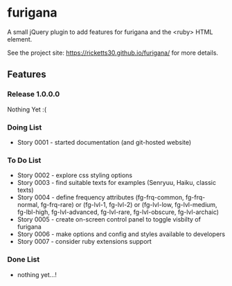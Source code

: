 # furigana

A small jQuery plugin to add features for furigana and the &lt;ruby&gt; HTML element.

See the project site: https://ricketts30.github.io/furigana/ for more details. 

## Features

### Release 1.0.0.0

Nothing Yet :(

### Doing List

* Story 0001 - started documentation (and git-hosted website)

### To Do List

* Story 0002 - explore css styling options
* Story 0003 - find suitable texts for examples (Senryuu, Haiku, classic texts)
* Story 0004 - define frequency attributes (fg-frq-common, fg-frq-normal, fg-frq-rare) or (fg-lvl-1, fg-lvl-2) or (fg-lvl-low, fg-lvl-medium, fg-lbl-high, fg-lvl-advanced, fg-lvl-rare, fg-lvl-obscure, fg-lvl-archaic) 
* Story 0005 - create on-screen control panel to toggle visbilty of furigana
* Story 0006 - make options and config and styles available to developers
* Story 0007 - consider ruby extensions support

### Done List

* nothing yet...!


